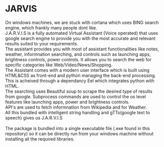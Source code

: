 # JARVIS
On windows machines, we are stuck with cortana which uses BING search engine, which frankly many people dont like.<br>
J.A.R.V.I.S is a fully automated Virtual Assistant (Voice operated) that uses google search engine to provide you with the most accurate and relevant results suited to your requirements.<br>
The assistant provides you with most of assistant functionalities like notes, weather, informnation searching, and controls such as launching apps, brightness controls, power controls. It allows you to search the web for specific categories like Web/Video/News/Shopping.<br>
The Assistant comes with a modern user interface which is built using HTML&CSS as front-end and python managing the back-end processing. This is acheived through a dependancy Eel which integrates python with HTML.<br>
The searching uses Beautiful soup to scrape the desired type of results from google. Subprocess commands are used to control the os level features like launching apps, power and brightness controls.<br>
API's are used to fetch informnation from Wikipedia and for Weather.
<br>
All this bundled with intelligent string handling and gTTs(google text to speech) gives us J.A.R.V.I.S<br>
<br>
The package is bundled into a single executable file (.exe found in this repository) so it can be directly run from your windows machine without installing all the required libraries. 
